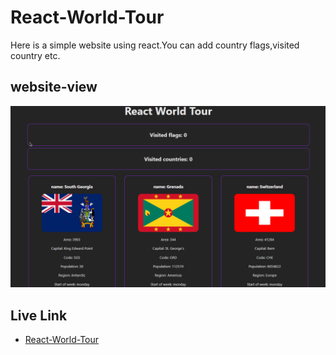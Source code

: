 
# React-World-Tour

Here is a simple website using react.You can add country flags,visited country etc.  

## website-view

![React World Tour](./src/assets/brave_Oc7Qx4C48k.png)


## Live Link

- [React-World-Tour](https://react-world-tour-36.surge.sh/)


